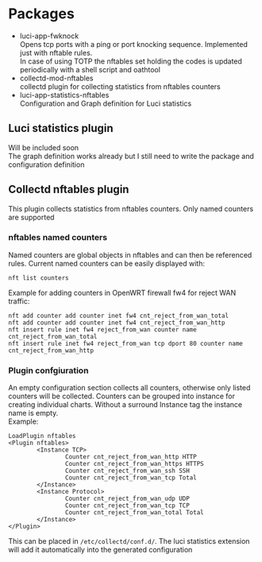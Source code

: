# Packages
- luci-app-fwknock  
Opens tcp ports with a ping or port knocking sequence. Implemented just with nftable rules.  
In case of using TOTP the nftables set holding the codes is updated periodically with a shell script and oathtool
- collectd-mod-nftables  
collectd plugin for collecting statistics from nftables counters
- luci-app-statistics-nftables  
Configuration and Graph definition for Luci statistics
## Luci statistics plugin
Will be included soon  
The graph definition works already but I still need to write the package and configuration definition
## Collectd nftables plugin
This plugin collects statistics from nftables counters. Only named counters are supported
### nftables named counters
Named counters are global objects in nftables and can then be referenced rules.
Current named counters can be easily displayed with:
```
nft list counters
```

Example for adding counters in OpenWRT firewall fw4 for reject WAN traffic:
```
nft add counter add counter inet fw4 cnt_reject_from_wan_total
nft add counter add counter inet fw4 cnt_reject_from_wan_http
nft insert rule inet fw4 reject_from_wan counter name cnt_reject_from_wan_total
nft insert rule inet fw4 reject_from_wan tcp dport 80 counter name cnt_reject_from_wan_http
```
### Plugin confgiuration
An empty configuration section collects all counters, otherwise only listed counters will be collected. Counters can be grouped into instance for creating individual charts. Without a surround Instance tag the instance name is empty.  
Example: 
```
LoadPlugin nftables
<Plugin nftables>
        <Instance TCP>
                Counter cnt_reject_from_wan_http HTTP
                Counter cnt_reject_from_wan_https HTTPS
                Counter cnt_reject_from_wan_ssh SSH
                Counter cnt_reject_from_wan_tcp Total
        </Instance>
        <Instance Protocol>
                Counter cnt_reject_from_wan_udp UDP
                Counter cnt_reject_from_wan_tcp TCP
                Counter cnt_reject_from_wan_total Total
        </Instance>
</Plugin>
```
This can be placed in ```/etc/collectd/conf.d/```. The luci statistics extension will add it automatically into the generated configuration
